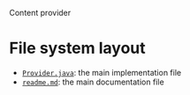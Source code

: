 Content provider





# File system layout

- [`Provider.java`](./Provider.java): the main implementation file
- [`readme.md`](./readme.md): the main documentation file

